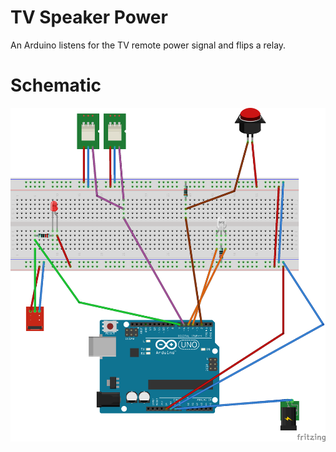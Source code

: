 TV Speaker Power
================
An Arduino listens for the TV remote power signal and flips a relay.

# Schematic
![schematic.png](schematic/tv_speaker_power_bb.png)
